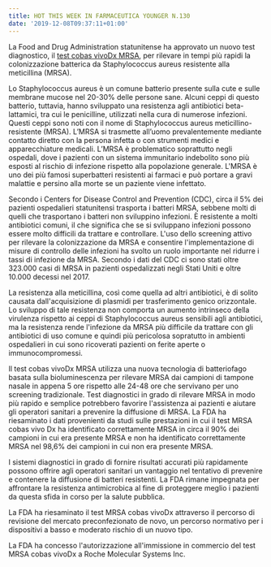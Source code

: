 ```yaml
---
title: HOT THIS WEEK IN FARMACEUTICA YOUNGER N.130
date: '2019-12-08T09:37:11+01:00'
---
```

La Food and Drug Administration statunitense ha approvato un nuovo test diagnostico, il [test cobas vivoDx MRSA](https://www.fda.gov/news-events/press-announcements/fda-authorizes-marketing-diagnostic-test-uses-novel-technology-detect-mrsa-bacteria), per rilevare in tempi più rapidi la colonizzazione batterica da Staphylococcus aureus resistente alla meticillina (MRSA). 

Lo Staphylococcus aureus è un comune batterio presente sulla cute e sulle membrane mucose nel 20-30% delle persone sane. Alcuni ceppi di questo batterio, tuttavia, hanno sviluppato una resistenza agli antibiotici beta-lattamici, tra cui le penicilline, utilizzati nella cura di numerose infezioni. Questi ceppi sono noti con il nome di Staphylococcus aureus meticillino-resistente (MRSA). L’MRSA si trasmette all’uomo prevalentemente mediante contatto diretto con la persona infetta o con strumenti medici e apparecchiature medicali. L’MRSA è problematico soprattutto negli ospedali, dove i pazienti con un sistema immunitario indebolito sono più esposti al rischio di infezione rispetto alla popolazione generale. L'MRSA è uno dei più famosi superbatteri resistenti ai farmaci e può portare a gravi malattie e persino alla morte se un paziente viene infettato.

Secondo i Centers for Disease Control and Prevention (CDC), circa il 5% dei pazienti ospedalieri statunitensi trasporta i batteri MRSA, sebbene molti di quelli che trasportano i batteri non sviluppino infezioni. È resistente a molti antibiotici comuni, il che significa che se si sviluppano infezioni possono essere molto difficili da trattare e controllare. L'uso dello screening attivo per rilevare la colonizzazione da MRSA e consentire l'implementazione di misure di controllo delle infezioni ha svolto un ruolo importante nel ridurre i tassi di infezione da MRSA. Secondo i dati del CDC ci sono stati oltre 323.000 casi di MRSA in pazienti ospedalizzati negli Stati Uniti e oltre 10.000 decessi nel 2017.

La resistenza alla meticillina, così come quella ad altri antibiotici, è di solito causata dall'acquisizione di plasmidi per trasferimento genico orizzontale. Lo sviluppo di tale resistenza non comporta un aumento intrinseco della virulenza rispetto ai ceppi di Staphylococcus aureus sensibili agli antibiotici, ma la resistenza rende l'infezione da MRSA più difficile da trattare con gli antibiotici di uso comune e quindi più pericolosa sopratutto in ambienti ospedalieri in cui sono ricoverati pazienti on ferite aperte o immunocompromessi.

Il test cobas vivoDx MRSA utilizza una nuova tecnologia di batteriofago basata sulla bioluminescenza per rilevare MRSA dai campioni di tampone nasale in appena 5 ore rispetto alle 24-48 ore che servivano per uno screening tradizionale. Test diagnostici in grado di rilevare MRSA in modo più rapido e semplice potrebbero favorire l'assistenza ai pazienti e aiutare gli operatori sanitari a prevenire la diffusione di MRSA. La FDA ha riesaminato i dati provenienti da studi sulle prestazioni in cui il test MRSA cobas vivo Dx ha identificato correttamente MRSA in circa il 90% dei campioni in cui era presente MRSA e non ha identificato correttamente MRSA nel 98,6% dei campioni in cui non era presente MRSA.

I sistemi diagnostici in grado di fornire risultati accurati più rapidamente possono offrire agli operatori sanitari un vantaggio nel tentativo di prevenire e contenere la diffusione di batteri resistenti. La FDA rimane impegnata per affrontare la resistenza antimicrobica al fine di proteggere meglio i pazienti da questa sfida in corso per la salute pubblica.

La FDA ha riesaminato il test MRSA cobas vivoDx attraverso il percorso di revisione del mercato preconfezionato de novo, un percorso normativo per i dispositivi a basso e moderato rischio di un nuovo tipo. 

La FDA ha concesso l'autorizzazione all'immissione in commercio del test MRSA cobas vivoDx a Roche Molecular Systems Inc.

